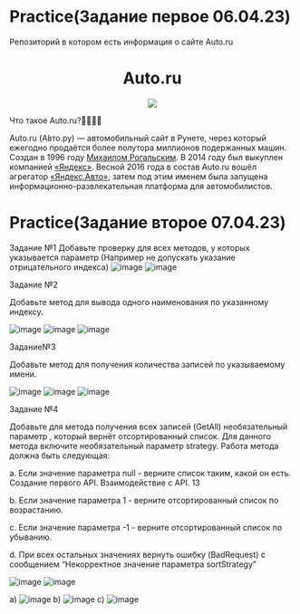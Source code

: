 # Practice(Задание первое 06.04.23)
Репозиторий в котором есть информация о сайте Auto.ru
<h1 align="center">Auto.ru</h1> 
<div align="center">

<img src="https://auto.ru/static/img/social/auto_logo_1200x900.jpg"/>
</div>

Что такое Auto.ru?🤷‍♂️🤷‍♀️


Auto.ru (А́вто.ру) — автомобильный сайт в Рунете, через который ежегодно продаётся более полутора миллионов подержанных машин. Создан в 1996 году [Михаилом Рогальским](https://ru.wikipedia.org/wiki/%D0%A0%D0%BE%D0%B3%D0%B0%D0%BB%D1%8C%D1%81%D0%BA%D0%B8%D0%B9,_%D0%9C%D0%B8%D1%85%D0%B0%D0%B8%D0%BB_%D0%9B%D1%8C%D0%B2%D0%BE%D0%B2%D0%B8%D1%87). В 2014 году был выкуплен компанией [«Яндекс»](https://ru.wikipedia.org/wiki/%D0%AF%D0%BD%D0%B4%D0%B5%D0%BA%D1%81). Весной 2016 года в состав Auto.ru вошёл агрегатор [«Яндекс.Авто»](https://ru.wikipedia.org/wiki/%D0%AF%D0%BD%D0%B4%D0%B5%D0%BA%D1%81.%D0%90%D0%B2%D1%82%D0%BE), затем под этим именем была запущена информационно-развлекательная платформа для автомобилистов.



# Practice(Задание второе 07.04.23)
Задание №1
Добавьте проверку для всех методов, у которых указывается параметр
(Например не допускать указание отрицательного индекса)
![image](https://user-images.githubusercontent.com/130033819/230927394-122aaadd-0c7e-47f1-8151-7db25ef36cdf.png)
![image](https://user-images.githubusercontent.com/130033819/230927511-6cbb4f9f-2690-4cb1-ab17-76f013866424.png)


Задание №2

Добавьте метод для вывода одного наименования по указанному индексу.

![image](https://user-images.githubusercontent.com/130033819/230927816-9e554590-506c-4925-9b95-107129c7e704.png)
![image](https://user-images.githubusercontent.com/130033819/230927940-87879150-a5ed-44a1-892e-34bb5cd6d701.png)
![image](https://user-images.githubusercontent.com/130033819/230928024-532f17e6-feff-4613-ad39-a371ef19dc6a.png)

Задание№3

Добавьте метод для получения количества записей по указываемому имени.

![image](https://user-images.githubusercontent.com/130033819/230928509-3304c10f-0b62-4255-9f2c-daf2f483562c.png)
![image](https://user-images.githubusercontent.com/130033819/230928650-1f2abd18-bee3-4f4a-8f30-45936659776d.png)
![image](https://user-images.githubusercontent.com/130033819/230929460-dd5eaba9-39dc-4a77-85c1-a1b70ea5c09e.png)


Задание №4

Добавьте для метода получения всех записей (GetAll) необязательный
параметр , который вернёт отсортированный список. Для данного метода
включите необязательный параметр strategy. Работа метода должна быть
следующая:

a. Если значение параметра null - верните список таким, какой он есть.
Создание первого API. Взаимодействие с API. 13

b. Если значение параметра 1 - верните отсортированный список по
возрастанию.

c. Если значение параметра -1 - верните отсортированный список по
убыванию.

d. При всех остальных значениях вернуть ошибку (BadRequest) с
сообщением “Некорректное значение параметра sortStrategy”


![image](https://user-images.githubusercontent.com/130033819/230930870-c8a15124-5037-4a96-917f-eecf118f1354.png)
![image](https://user-images.githubusercontent.com/130033819/230930244-6de968b0-894d-41e5-8abf-3230181dff88.png)

a) ![image](https://user-images.githubusercontent.com/130033819/230930359-1cf920cf-9695-42fe-8612-4616d046d19f.png)
b) ![image](https://user-images.githubusercontent.com/130033819/230930990-aa249aaa-e0fb-47d9-b016-0eb6a573ac57.png)
c) ![image](https://user-images.githubusercontent.com/130033819/230931100-388854af-8642-4101-a6b2-3c9e9d20eeab.png)












